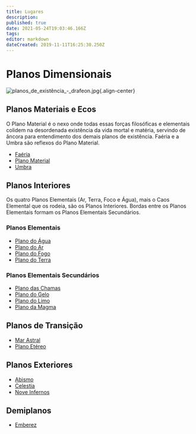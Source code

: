 ```yaml
---
title: Lugares
description: 
published: true
date: 2021-05-24T19:03:46.166Z
tags: 
editor: markdown
dateCreated: 2019-11-11T16:25:30.250Z
---
```


<!-- SUBTITLE: Visão geral sobre Lugares -->

# Planos Dimensionais

![planos_de_existência_-_drafeon.jpg](/uploads/planos_de_existência_-_drafeon.jpg){.align-center}

## Planos Materiais e Ecos
O Plano Material é o nexo onde todas essas forças filosóficas e elementais colidem na desordenada existência da vida mortal e matéria, servindo de âncora para entendimento dos demais planos de existência. Faéria e a Umbra são reflexos do Plano Material.

* [Faéria](/lugares/faeria#faeria)
* [Plano Material](/lugares/plano-material#plano-material)
* [Umbra](/lugares/umbra)

## Planos Interiores
Os quatro Planos Elementais (Ar, Terra, Foco e Água), mais o Caos Elemental que os rodeia, são os Planos Interiores. Bordas entre os Planos Elementais formam os Planos Elementais Secundários.

### Planos Elementais
* [Plano do Água](/lugares/plano-da-agua)
* [Plano do Ar](/lugares/plano-do-ar)
* [Plano do Fogo](/lugares/plano-do-fogo)
* [Plano do Terra](/lugares/plano-da-terra)

### Planos Elementais Secundários
* [Plano das Chamas](/lugares/plano-das-chamas)
* [Plano do Gelo](/lugares/plano-do-gelo)
* [Plano do Limo](/lugares/plano-do-limo)
* [Plano da Magma](/lugares/plano-da-magma)

## Planos de Transição
* [Mar Astral](/lugares/mar-astral)
* [Plano Etéreo](/lugares/plano-etereo)

## Planos Exteriores
* [Abismo](/lugares/abismo)
* [Celestia](/lugares/celestia)
* [Nove Infernos](/lugares/nove-infernos)

## Demiplanos
* [Emberez](http://localhost/lugares/emberez#emberez)
